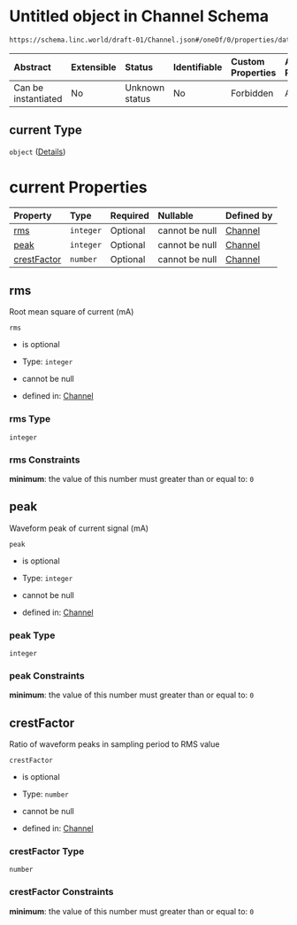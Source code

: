 # Untitled object in Channel Schema

```txt
https://schema.linc.world/draft-01/Channel.json#/oneOf/0/properties/data/properties/current
```



| Abstract            | Extensible | Status         | Identifiable | Custom Properties | Additional Properties | Access Restrictions | Defined In                                           |
| :------------------ | :--------- | :------------- | :----------- | :---------------- | :-------------------- | :------------------ | :--------------------------------------------------- |
| Can be instantiated | No         | Unknown status | No           | Forbidden         | Allowed               | none                | [Channel.json*](Channel.json "open original schema") |

## current Type

`object` ([Details](channel-oneof-channel-with-current-transformer-properties-data-properties-current.md))

# current Properties

| Property                    | Type      | Required | Nullable       | Defined by                                                                                                                                                                                                                                  |
| :-------------------------- | :-------- | :------- | :------------- | :------------------------------------------------------------------------------------------------------------------------------------------------------------------------------------------------------------------------------------------ |
| [rms](#rms)                 | `integer` | Optional | cannot be null | [Channel](channel-oneof-channel-with-current-transformer-properties-data-properties-current-properties-rms.md "https://schema.linc.world/draft-01/Channel.json#/oneOf/0/properties/data/properties/current/properties/rms")                 |
| [peak](#peak)               | `integer` | Optional | cannot be null | [Channel](channel-oneof-channel-with-current-transformer-properties-data-properties-current-properties-peak.md "https://schema.linc.world/draft-01/Channel.json#/oneOf/0/properties/data/properties/current/properties/peak")               |
| [crestFactor](#crestfactor) | `number`  | Optional | cannot be null | [Channel](channel-oneof-channel-with-current-transformer-properties-data-properties-current-properties-crestfactor.md "https://schema.linc.world/draft-01/Channel.json#/oneOf/0/properties/data/properties/current/properties/crestFactor") |

## rms

Root mean square of current (mA)

`rms`

*   is optional

*   Type: `integer`

*   cannot be null

*   defined in: [Channel](channel-oneof-channel-with-current-transformer-properties-data-properties-current-properties-rms.md "https://schema.linc.world/draft-01/Channel.json#/oneOf/0/properties/data/properties/current/properties/rms")

### rms Type

`integer`

### rms Constraints

**minimum**: the value of this number must greater than or equal to: `0`

## peak

Waveform peak of current signal (mA)

`peak`

*   is optional

*   Type: `integer`

*   cannot be null

*   defined in: [Channel](channel-oneof-channel-with-current-transformer-properties-data-properties-current-properties-peak.md "https://schema.linc.world/draft-01/Channel.json#/oneOf/0/properties/data/properties/current/properties/peak")

### peak Type

`integer`

### peak Constraints

**minimum**: the value of this number must greater than or equal to: `0`

## crestFactor

Ratio of waveform peaks in sampling period to RMS value

`crestFactor`

*   is optional

*   Type: `number`

*   cannot be null

*   defined in: [Channel](channel-oneof-channel-with-current-transformer-properties-data-properties-current-properties-crestfactor.md "https://schema.linc.world/draft-01/Channel.json#/oneOf/0/properties/data/properties/current/properties/crestFactor")

### crestFactor Type

`number`

### crestFactor Constraints

**minimum**: the value of this number must greater than or equal to: `0`
